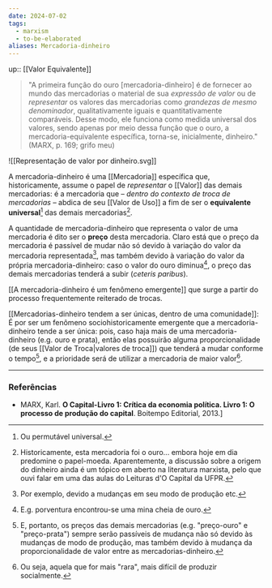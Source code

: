```yaml
---
date: 2024-07-02
tags:
  - marxism
  - to-be-elaborated 
aliases: Mercadoria-dinheiro
---
```

up:: [[Valor Equivalente]]

> "A primeira função do ouro [mercadoria-dinheiro] é de fornecer ao mundo das mercadorias o material de sua *expressão de valor* ou de *representar* os valores das mercadorias como *grandezas de mesmo denominador*, qualitativamente iguais e quantitativamente comparáveis. Desse modo, ele funciona como medida universal dos valores, sendo apenas por meio dessa função que o ouro, a mercadoria-equivalente específica, torna-se, inicialmente, dinheiro." (MARX, p. 169; grifo meu)

![[Representação de valor por dinheiro.svg]]

A mercadoria-dinheiro é uma [[Mercadoria]] específica que, historicamente, assume o papel de *representar* o [[Valor]] das demais mercadorias: é a mercadoria que – *dentro do contexto de troca de mercadorias* – abdica de seu [[Valor de Uso]] a fim de ser o **equivalente universal**[^1] das demais mercadorias[^2]. 

A quantidade de mercadoria-dinheiro que representa o valor de uma mercadoria é dito ser o **preço** desta mercadoria. Claro está que o preço da mercadoria é passível de mudar não só devido à variação do valor da mercadoria representada[^3], mas também devido à variação do valor da própria mercadoria-dinheiro: caso o valor do ouro diminua[^4], o preço das demais mercadorias tenderá a subir (*ceteris paribus*).

[[A mercadoria-dinheiro é um fenômeno emergente]] que surge a partir do processo frequentemente reiterado de trocas.

[[Mercadorias-dinheiro tendem a ser únicas, dentro de uma comunidade]]: É por ser um fenômeno sociohistoricamente emergente que a mercadoria-dinheiro tende a ser única: pois, caso haja mais de uma mercadoria-dinheiro (e.g. ouro e prata), então elas possuirão alguma proporcionalidade (de seus [[Valor de Troca|valores de troca]]) que tenderá a mudar conforme o tempo[^5], e a prioridade será de utilizar a mercadoria de maior valor[^6]. 

---
### Referências
- MARX, Karl. **O Capital-Livro 1: Crítica da economia política. Livro 1: O processo de produção do capital**. Boitempo Editorial, 2013.]

[^1]: Ou permutável universal.
[^2]: Historicamente, esta mercadoria foi o ouro... embora hoje em dia predomine o papel-moeda. Aparentemente, a discussão sobre a origem do dinheiro ainda é um tópico em aberto na literatura marxista, pelo que ouvi falar em uma das aulas do Leituras d'O Capital da UFPR.
[^3]: Por exemplo, devido a mudanças em seu modo de produção etc.
[^4]: E.g. porventura encontrou-se uma mina cheia de ouro.
[^5]: E, portanto, os preços das demais mercadorias (e.g. "preço-ouro" e "preço-prata") sempre serão passíveis de mudança não só devido às mudanças de modo de produção, mas também devido à mudança da proporcionalidade de valor entre as mercadorias-dinheiro.
[^6]: Ou seja, aquela que for mais "rara", mais difícil de produzir socialmente.